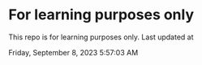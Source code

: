 # For learning purposes only
This repo is for learning purposes only.
Last updated at

Friday, September 8, 2023 5:57:03 AM

